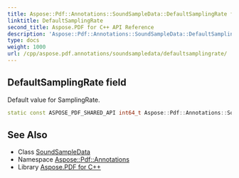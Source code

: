 ```yaml
---
title: Aspose::Pdf::Annotations::SoundSampleData::DefaultSamplingRate field
linktitle: DefaultSamplingRate
second_title: Aspose.PDF for C++ API Reference
description: 'Aspose::Pdf::Annotations::SoundSampleData::DefaultSamplingRate field. Default value for SamplingRate in C++.'
type: docs
weight: 1000
url: /cpp/aspose.pdf.annotations/soundsampledata/defaultsamplingrate/
---
```

## DefaultSamplingRate field


Default value for SamplingRate.

```cpp
static const ASPOSE_PDF_SHARED_API int64_t Aspose::Pdf::Annotations::SoundSampleData::DefaultSamplingRate
```

## See Also

* Class [SoundSampleData](../)
* Namespace [Aspose::Pdf::Annotations](../../)
* Library [Aspose.PDF for C++](../../../)
